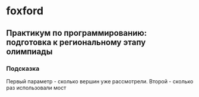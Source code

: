 # foxford
## Практикум по программированию: подготовка к региональному этапу олимпиады ##
### Подсказка ###
Первый параметр - сколько вершин уже рассмотрели. Второй - сколько раз использовали мост
